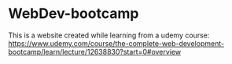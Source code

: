 # WebDev-bootcamp
This is a website created while learning from a udemy course:
https://www.udemy.com/course/the-complete-web-development-bootcamp/learn/lecture/12638830?start=0#overview